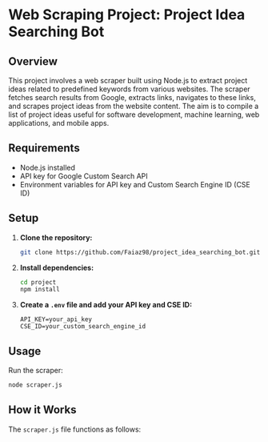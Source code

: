 # Web Scraping Project: Project Idea Searching Bot

## Overview

This project involves a web scraper built using Node.js to extract project ideas related to predefined keywords from various websites. The scraper fetches search results from Google, extracts links, navigates to these links, and scrapes project ideas from the website content. The aim is to compile a list of project ideas useful for software development, machine learning, web applications, and mobile apps.

## Requirements

- Node.js installed
- API key for Google Custom Search API
- Environment variables for API key and Custom Search Engine ID (CSE ID)

## Setup

1. **Clone the repository:**

    ```bash
    git clone https://github.com/Faiaz98/project_idea_searching_bot.git
    ```

2. **Install dependencies:**

    ```bash
    cd project
    npm install
    ```

3. **Create a `.env` file and add your API key and CSE ID:**

    ```plaintext
    API_KEY=your_api_key
    CSE_ID=your_custom_search_engine_id
    ```

## Usage

Run the scraper:

```bash
node scraper.js
```
## How it Works
The `scraper.js` file functions as follows:
   
